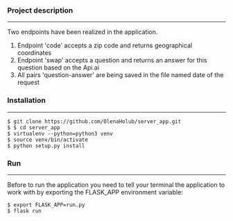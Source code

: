 ### Project description
***
Two endpoints have been realized in the application.
1. Endpoint 'code' accepts a zip code and returns geographical coordinates
2. Endpoint 'swap' accepts a question and returns an answer for this question based on the Api.ai
3. All pairs 'question-answer' are being saved in the file named date of the request

### Installation
***

```
$ git clone https://github.com/OlenaHolub/server_app.git
$ $ cd server_app
$ virtualenv --python=python3 venv
$ source venv/bin/activate
$ python setup.py install
```

### Run
***

Before to run the application you need to tell your terminal the application to work with by exporting the FLASK_APP environment variable:
```
$ export FLASK_APP=run.py
$ flask run
```
